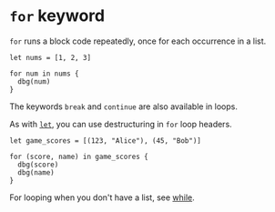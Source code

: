 # `for` keyword

`for` runs a block code repeatedly, once for each occurrence in a list.

```
let nums = [1, 2, 3]

for num in nums {
  dbg(num)
}
```

The keywords `break` and `continue` are also available in loops.

As with [`let`](./keyword:let.html), you can use destructuring in `for`
loop headers.

```
let game_scores = [(123, "Alice"), (45, "Bob")]

for (score, name) in game_scores {
  dbg(score)
  dbg(name)
}
```
For looping when you don't have a list, see
[while](./keyword:while.html).
